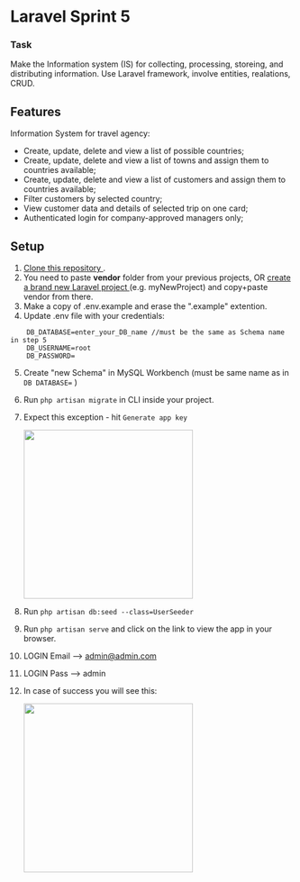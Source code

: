 # Laravel Sprint 5

### Task

Make the Information system (IS) for collecting, processing, storeing, and distributing information. Use Laravel framework, involve entities, realations, CRUD.


## Features


Information System for travel agency:
- Create, update, delete and view a list of possible countries;
- Create, update, delete and view a list of towns and assign them to countries available;
- Create, update, delete and view a list of customers and assign them to countries available;
- Filter customers by selected country;
- View customer data and details of selected trip on one card;
- Authenticated login for company-approved managers only;

## Setup

1. [Clone this repository ](https://github.com/giezele/Laravel-Sprint5.git).
2. You need to paste **vendor** folder from your previous projects, OR [create a brand new Laravel project ](https://laravel.com/docs/8.x/installation) (e.g. myNewProject) and copy+paste vendor from there.
3. Make a copy of .env.example and erase the ".example" extention.
4. Update .env file with your credentials:
```
    DB_DATABASE=enter_your_DB_name //must be the same as Schema name in step 5  
    DB_USERNAME=root
    DB_PASSWORD=
```
5. Create "new Schema" in MySQL Workbench (must be same name as in  `DB DATABASE=` )
6. Run `php artisan migrate` in CLI inside your project.
7. Expect this exception - hit `Generate app key`

    <img src="https://user-images.githubusercontent.com/26652268/100551382-b8111380-3288-11eb-8c06-22faf5704ae2.png" width="300">

8. Run `php artisan db:seed --class=UserSeeder`
9. Run `php artisan serve` and click on the link to view the app in your browser.
10. LOGIN Email --> admin@admin.com
11. LOGIN Pass --> admin
12. In case of success you will see this:

    <img src="https://user-images.githubusercontent.com/26652268/100551481-82205f00-3289-11eb-91dc-99dd234499a4.png" width="300">

